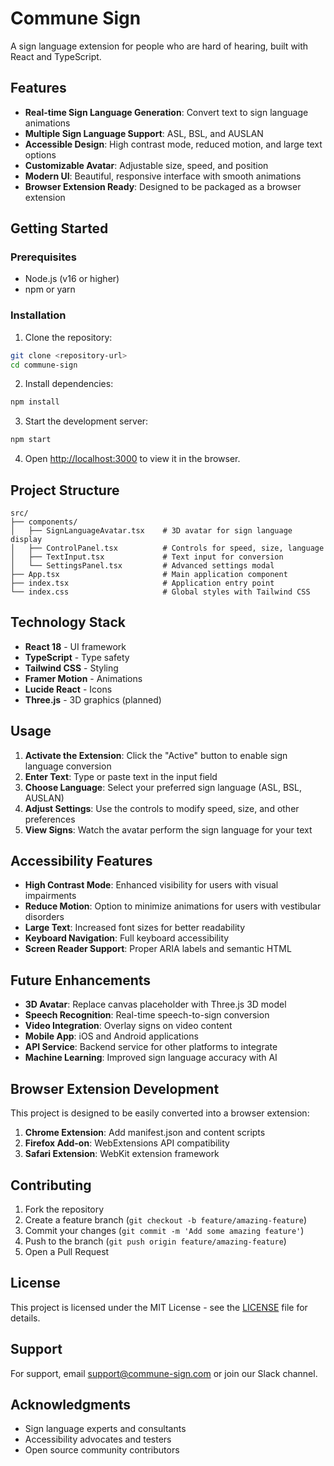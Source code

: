 # Commune Sign

A sign language extension for people who are hard of hearing, built with React and TypeScript.

## Features

- **Real-time Sign Language Generation**: Convert text to sign language animations
- **Multiple Sign Language Support**: ASL, BSL, and AUSLAN
- **Accessible Design**: High contrast mode, reduced motion, and large text options
- **Customizable Avatar**: Adjustable size, speed, and position
- **Modern UI**: Beautiful, responsive interface with smooth animations
- **Browser Extension Ready**: Designed to be packaged as a browser extension

## Getting Started

### Prerequisites

- Node.js (v16 or higher)
- npm or yarn

### Installation

1. Clone the repository:
```bash
git clone <repository-url>
cd commune-sign
```

2. Install dependencies:
```bash
npm install
```

3. Start the development server:
```bash
npm start
```

4. Open [http://localhost:3000](http://localhost:3000) to view it in the browser.

## Project Structure

```
src/
├── components/
│   ├── SignLanguageAvatar.tsx    # 3D avatar for sign language display
│   ├── ControlPanel.tsx          # Controls for speed, size, language
│   ├── TextInput.tsx             # Text input for conversion
│   └── SettingsPanel.tsx         # Advanced settings modal
├── App.tsx                       # Main application component
├── index.tsx                     # Application entry point
└── index.css                     # Global styles with Tailwind CSS
```

## Technology Stack

- **React 18** - UI framework
- **TypeScript** - Type safety
- **Tailwind CSS** - Styling
- **Framer Motion** - Animations
- **Lucide React** - Icons
- **Three.js** - 3D graphics (planned)

## Usage

1. **Activate the Extension**: Click the "Active" button to enable sign language conversion
2. **Enter Text**: Type or paste text in the input field
3. **Choose Language**: Select your preferred sign language (ASL, BSL, AUSLAN)
4. **Adjust Settings**: Use the controls to modify speed, size, and other preferences
5. **View Signs**: Watch the avatar perform the sign language for your text

## Accessibility Features

- **High Contrast Mode**: Enhanced visibility for users with visual impairments
- **Reduce Motion**: Option to minimize animations for users with vestibular disorders
- **Large Text**: Increased font sizes for better readability
- **Keyboard Navigation**: Full keyboard accessibility
- **Screen Reader Support**: Proper ARIA labels and semantic HTML

## Future Enhancements

- **3D Avatar**: Replace canvas placeholder with Three.js 3D model
- **Speech Recognition**: Real-time speech-to-sign conversion
- **Video Integration**: Overlay signs on video content
- **Mobile App**: iOS and Android applications
- **API Service**: Backend service for other platforms to integrate
- **Machine Learning**: Improved sign language accuracy with AI

## Browser Extension Development

This project is designed to be easily converted into a browser extension:

1. **Chrome Extension**: Add manifest.json and content scripts
2. **Firefox Add-on**: WebExtensions API compatibility
3. **Safari Extension**: WebKit extension framework

## Contributing

1. Fork the repository
2. Create a feature branch (`git checkout -b feature/amazing-feature`)
3. Commit your changes (`git commit -m 'Add some amazing feature'`)
4. Push to the branch (`git push origin feature/amazing-feature`)
5. Open a Pull Request

## License

This project is licensed under the MIT License - see the [LICENSE](LICENSE) file for details.

## Support

For support, email support@commune-sign.com or join our Slack channel.

## Acknowledgments

- Sign language experts and consultants
- Accessibility advocates and testers
- Open source community contributors 